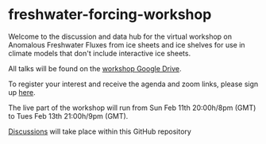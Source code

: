 # freshwater-forcing-workshop

Welcome to the discussion and data hub for the virtual workshop on Anomalous Freshwater Fluxes from ice sheets and ice shelves for use in climate models that don't include interactive ice sheets.  

All talks will be found on the [workshop Google Drive](https://drive.google.com/drive/u/0/folders/1A4Npk28JKi60uifOFx4LpSZmL8ZHXUyt).  

To register your interest and receive the agenda and zoom links, please sign up [here](https://docs.google.com/forms/d/e/1FAIpQLScUSB9fwCChCLmczZK3FDs7tDQPSuq3EJzwHbJnEyt09kNR6A/viewform).  

The live part of the workshop will run from Sun Feb 11th 20:00h/8pm (GMT) to Tues Feb 13th 21:00h/9pm (GMT).

[Discussions](https://github.com/NASA-GISS/freshwater-forcing-workshop/discussions) will take place within this GitHub repository
